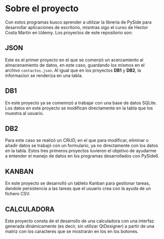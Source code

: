 # Sobre el proyecto

Con estos programas busco aprender a utilizar la libreria de PySide para desarrollar aplicaciones de escritorio, misntras sigo el curso de Hector Costa Martin en Udemy. Los proyectos de este repositorio son:

## JSON
Este es el primer proyecto en el que se comenzó un acercamiento al almacenamiento de datos, en este caso, guardando los mismos en el archivo `contactos.json`. Al igual que en los proyectos **DB1** y **DB2**, la informacion se renderiza en una tabla.
## DB1
En este proyecto ya se comennzó a trabajar con una base de datos SQLite. Los datos en este proyecto se modifican directamente en la tabla que los muestra al usuario.
## DB2
Para este caso se realizó un CRUD, en el que para modificar, eliminar o añadir datos se trabajó con un formulario, ya no directamente con los datos en la tabla. Estos tres primeros proyectos tuvieron el objetivo de ayudarme a entender el manejo de datos en los programas desarrollados con PySide6.
## KANBAN
En este proyecto se desarrolló un tableto Kanban para gestionar tareas, dandole persistencia a las tareas que el usuario crea con la ayuda de un fichero CSV.
## CALCULADORA
Este proyecto consta de el desarrollo de una calculadora con una interfaz generada dinámicamente (es decir, sin utilizar QtDesigner) a partir de una matriz con los caracteres que se mostrarán en los en los botones.

